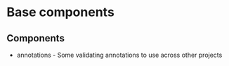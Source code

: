 # Base components

## Components

* annotations - Some validating annotations to use across other projects
